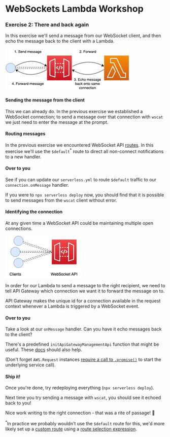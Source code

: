# WebSockets Lambda Workshop

### Exercise 2: There and back again

In this exercise we'll send a message from our WebSocket client, and then echo the message back to the client with a Lambda.

![Exercise diagram](exercise-diagram.png)

#### Sending the message from the client

This we can already do. In the previous exercise we established a WebSocket connection; to send a message over that connection with `wscat` we just need to enter the message at the prompt.

#### Routing messages

In the previous exercise we encountered WebSocket API [routes](https://docs.aws.amazon.com/apigateway/latest/developerguide/websocket-api-develop-routes.html). In this exercise we'll use the `$default`<sup>*</sup> route to direct all non-connect notifications to a new handler.

#### Over to you

See if you can update our `serverless.yml` to route `$default` traffic to our `connection.onMessage` handler.

If you were to `npx serverless deploy` now, you should find that it is possible to send messages from the `wscat` client without error.

#### Identifying the connection

At any given time a WebSocket API could be maintaining multiple open connections.

![Multiple connections diagram](multiple-connections-diagram.png)

In order for our Lambda to send a message to the right recipient, we need to tell API Gateway which connection we want it to forward the message on to.

API Gateway makes the unique id for a connection available in the request context whenever a Lambda is triggered by a WebSocket event.

#### Over to you

Take a look at our `onMessage` handler. Can you have it echo messages back to the client?

There's a predefined `initApiGatewayManagementApi` function that might be useful. These [docs](https://docs.aws.amazon.com/AWSJavaScriptSDK/latest/AWS/ApiGatewayManagementApi.html#postToConnection-property) should also help.

(Don't forget `AWS.Request` instances [require a call to `.promise()`](https://docs.aws.amazon.com/sdk-for-javascript/v2/developer-guide/using-promises.html) to start the underlying service call).

#### Ship it!

Once you're done, try redeploying everything (`npx serverless deploy`).

Next time you try sending a message with `wscat`, you should see it echoed back to you!

Nice work writing to the right connection - that was a rite of passage! :grimacing:

<sup>*</sup>In practice we probably wouldn't use the `$default` route for this, we'd more likely set up a [custom route](https://docs.aws.amazon.com/apigateway/latest/developerguide/apigateway-websocket-api-routes-integrations.html#apigateway-websocket-api-routes-about-custom) using a [route selection expression](https://docs.aws.amazon.com/apigateway/latest/developerguide/websocket-api-develop-routes.html#apigateway-websocket-api-route-selection-expressions).
